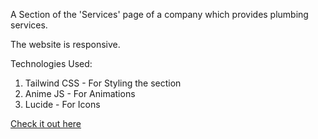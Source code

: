 A Section of the 'Services' page of a company which provides plumbing services.

The website is responsive.

Technologies Used:
1. Tailwind CSS - For Styling the section
2. Anime JS - For Animations
3. Lucide - For Icons

[Check it out here](https://maheshr03.github.io/Pinak-Idea-Lab-Pvt-Ltd-Assignment/)
